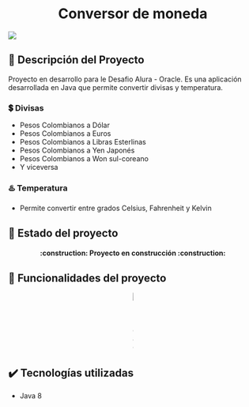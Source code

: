 <h1 align="center">Conversor de moneda</h1>

<p align="left">
   <img src="https://img.shields.io/badge/STATUS-EN%20DESAROLLO-green">
</p>

## 📖 Descripción del Proyecto
Proyecto en desarrollo para le Desafio Alura - Oracle. Es una aplicación desarrollada en Java que permite convertir divisas y temperatura.

### 💲 Divisas
- Pesos Colombianos a Dólar
- Pesos Colombianos a Euros
- Pesos Colombianos a Libras Esterlinas
- Pesos Colombianos a Yen Japonés
- Pesos Colombianos a Won sul-coreano
- Y viceversa

### ♨️ Temperatura
- Permite convertir entre grados Celsius, Fahrenheit y Kelvin

## 🔋 Estado del proyecto
<h4 align="center">
   :construction: Proyecto en construcción :construction:
</h4>

## 🔨 Funcionalidades del proyecto
<p align="center">
  <img src="https://usagif.com/wp-content/uploads/loading-12.gif" alt="Upload" style="max-width: 0.10"/>
</p>

## ✔️ Tecnologías utilizadas
- Java 8

